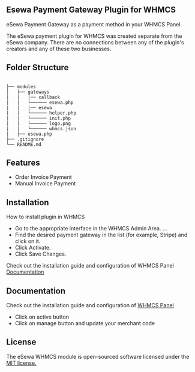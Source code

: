 ## Esewa Payment Gateway Plugin for WHMCS

eSewa Payment Gateway as a payment method in your WHMCS Panel.

The eSewa payment plugin for WHMCS was created separate from the eSewa company. There are no connections between any of the plugin's creators and any of these two businesses.

## Folder Structure

```

├── modules
│   ├── gateways
|   |   |── callback
|   |   └────── esewa.php
|   |   |── esewa
|   |   └────── helper.php
|   |   └────── init.php
|   |   └────── logo.png
|   |   └────── whmcs.json
|	├── esewa.php
├── .gitignore
└── README.md
```

## Features

- Order Invoice Payment
- Manual Invoice Payment

## Installation

How to install plugin in WHMCS

- Go to the appropriate interface in the WHMCS Admin Area. ...
- Find the desired payment gateway in the list (for example, Stripe) and click on it.
- Click Activate.
- Click Save Changes.

Check out the installation guide and configuration of WHMCS Panel [Documentation](https://help.whmcs.com/m/setup/l/1075240-configuring-your-first-payment-gateway)
    
## Documentation
Check out the installation guide and configuration of [WHMCS Panel](https://help.whmcs.com/m/setup/l/1075240-configuring-your-first-payment-gateway)

- Click on active button
- Click on manage button and update your merchant code

## License

The eSewa WHMCS module is open-sourced software licensed under the [MIT license.](https://opensource.org/license/mit/)
